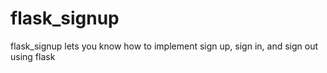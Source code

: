 # flask_signup
flask_signup lets you know how to implement sign up, sign in, and sign out using flask

